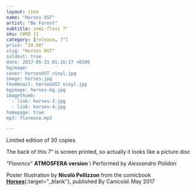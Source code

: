 ```yaml
---
layout: item
name: "Horses OST"
artist: "Be Forest"
subtitle: semi-flexi 7"
sku: CWRD 11
category: [release, 7"]
price: "20.00"
slug: "Horses OST"
soldout: true
date: 2017-05-31 01:16:17 +0100
bgimage:
cover: horsesOST_vinyl.jpg
image: horses.jpg
thumbnail: horsesOST_vinyl.jpg
bgimage: horses-bg.jpg
imagethumb:
  - link: horses-3.jpg
  - link: horses-4.jpg
homepage: true
mp3: florence.mp3

---
```


Limited edition of 30 copies


The back of this 7" is screen printed, so actually it looks like a picture disc

*"Florence"* **ATMOSFERA version** \\
Performed by *Alessandro Polidori*



Poster Illustration by **Nicolò Pellizzon** from the comicbook [**Horses**](http://www.canicola.net/libri/horses/){:target="_blank"}, published By Canicola\\
May 2017